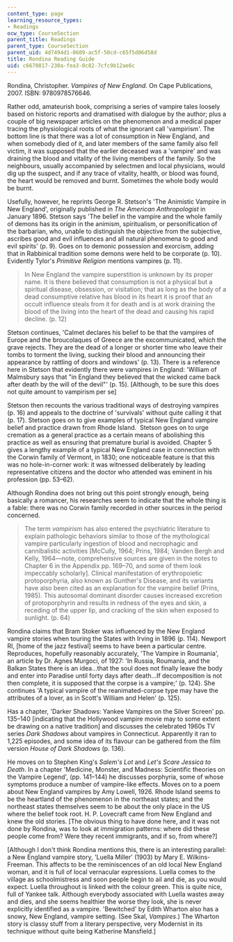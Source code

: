 ```yaml
---
content_type: page
learning_resource_types:
- Readings
ocw_type: CourseSection
parent_title: Readings
parent_type: CourseSection
parent_uid: 4d7494d1-0609-ac5f-50cd-c65f5d06d58d
title: Rondina Reading Guide
uid: c6670817-230a-fea3-0c82-7cfc9b12ae6c
---
```


Rondina, Christopher. _Vampires of New England_. On Cape Publications, 2007. ISBN: 9780978576646.

Rather odd, amateurish book, comprising a series of vampire tales loosely based on historic reports and dramatised with dialogue by the author; plus a couple of big newspaper articles on the phenomenon and a medical paper tracing the physiological roots of what the ignorant call 'vampirism'. The bottom line is that there was a lot of consumption in New England, and when somebody died of it, and later members of the same family also fell victim, it was supposed that the earlier deceased was a 'vampire' and was draining the blood and vitality of the living members of the family. So the neighbours, usually accompanied by selectmen and local physicians, would dig up the suspect, and if any trace of vitality, health, or blood was found, the heart would be removed and burnt. Sometimes the whole body would be burnt.

Usefully, however, he reprints George R. Stetson's 'The Animistic Vampire in New England', originally published in _The American Anthropologist_ in January 1896. Stetson says 'The belief in the vampire and the whole family of demons has its origin in the animism, spiritualism, or personification of the barbarian, who, unable to distinguish the objective from the subjective, ascribes good and evil influences and all natural phenomena to good and evil spirits' (p. 9). Goes on to demonic possession and exorcism, adding that in Rabbinical tradition some demons were held to be corporate (p. 10). Evidently Tylor's _Primitive Religion_ mentions vampires (p. 11).

> In New England the vampire superstition is unknown by its proper name. It is there believed that consumption is not a physical but a spiritual disease, obsession, or visitation; that as long as the body of a dead consumptive relative has blood in its heart it is proof that an occult influence steals from it for death and is at work draining the blood of the living into the heart of the dead and causing his rapid decline. (p. 12)

Stetson continues, 'Calmet declares his belief to be that the vampires of Europe and the broucolaques of Greece are the excommunicated, which the grave rejects. They are the dead of a longer or shorter time who leave their tombs to torment the living, sucking their blood and announcing their appearance by rattling of doors and windows' (p. 13). There is a reference here in Stetson that evidently there were vampires in England: 'William of Malmsbury says that "in England they believed that the wicked came back after death by the will of the devil"' (p. 15). \[Although, to be sure this does not quite amount to vampirism per se\]

Stetson then recounts the various traditional ways of destroying vampires (p. 16) and appeals to the doctrine of 'survivals' without quite calling it that (p. 17). Stetson goes on to give examples of typical New England vampire belief and practice drawn from Rhode Island.  Stetson goes on to urge cremation as a general practice as a certain means of abolishing this practice as well as ensuring that premature burial is avoided. Chapter 5 gives a lengthy example of a typical New England case in connection with the Corwin family of Vermont, in 1830; one noticeable feature is that this was no hole-in-corner work: it was witnessed deliberately by leading representative citizens and the doctor who attended was eminent in his profession (pp. 53–62).

Although Rondina does not bring out this point strongly enough, being basically a romancer, his researches seem to indicate that the whole thing is a fable: there was no Corwin family recorded in other sources in the period concerned.

> The term _vampirism_ has also entered the psychiatric literature to explain pathologic behaviors similar to those of the mythological vampire particularly ingestion of blood and necrophagic and cannibalistic activities \[McCully, 1964; Prins, 1984; Vanden Bergh and Kelly, 1964—note, comprehensive sources are given in the notes to Chapter 6 in the Appendix pp. 169–70, and some of them look impeccably scholarly\]. Clinical manifestation of erythropoietic protoporphyria, also known as Gunther's Disease, and its variants have also been cited as an explanation for the vampire belief (Prins, 1985). This autosomal dominant disorder causes increased excretion of protoporphyrin and results in redness of the eyes and skin, a receding of the upper lip, and cracking of the skin when exposed to sunlight. (p. 64)

Rondina claims that Bram Stoker was influenced by the New England vampire stories when touring the States with Irving in 1896 (p. 114). Newport RI, \[home of the jazz festival\] seems to have been a particular centre. Reproduces, hopefully reasonably accurately, 'The Vampire in Roumania', an article by Dr. Agnes Murgoci, of 1927: 'In Russia, Roumania, and the Balkan States there is an idea…that the soul does not finally leave the body and enter into Paradise until forty days after death...If decomposition is not then complete, it is supposed that the corpse is a vampire;' (p. 124). She continues 'A typical vampire of the reanimated-corpse type may have the attributes of a lover, as in Scott's William and Helen' (p. 125).

Has a chapter, 'Darker Shadows: Yankee Vampires on the Silver Screen' pp. 135–140 \[indicating that the Hollywood vampire movie may to some extent be drawing on a native tradition\] and discusses the celebrated 1960s TV series _Dark Shadows_ about vampires in Connecticut. Apparently it ran to 1,225 episodes, and some idea of its flavour can be gathered from the film version _House of Dark Shadows_ (p. 136).

He moves on to Stephen King's _Salem's Lot_ and _Let's Scare Jessica to Death_. In a chapter 'Medicine, Monster, and Madness: Scientific theories on the Vampire Legend', (pp. 141–144) he discusses porphyria, some of whose symptoms produce a number of vampire-like effects. Moves on to a poem about New England vampires by Amy Lowell, 1926. Rhode Island seems to be the heartland of the phenomenon in the northeast states; and the northeast states themselves seem to be about the only place in the US where the belief took root. H. P. Lovecraft came from New England and knew the old stories. \[The obvious thing to have done here, and it was not done by Rondina, was to look at immigration patterns: where did these people come from? Were they recent immigrants, and if so, from where?\]

\[Although I don't think Rondina mentions this, there is an interesting parallel: a New England vampire story, 'Luella Miller' (1903) by Mary E. Wilkins-Freeman. This affects to be the reminiscences of an old local New England woman, and it is full of local vernacular expressions. Luella comes to the village as schoolmistress and soon people begin to ail and die, as you would expect. Luella throughout is linked with the colour green. This is quite nice, full of Yankee talk. Although everybody associated with Luella wastes away and dies, and she seems healthier the worse they look, she is never explicitly identified as a vampire. 'Bewitched' by Edith Wharton also has a snowy, New England, vampire setting. (See Skal, _Vampires_.) The Wharton story is classy stuff from a literary perspective, very Modernist in its technique without quite being Katherine Mansfield.\]